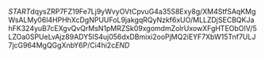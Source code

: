 $START$dqysZRP7FZ19Fe7Lj9yWvyOVtCpvuG4a35S8Exy8g/XM4StfSAqKMgWsALMy06l4HPHhXcDgNPUUFoL9jakgqRQyNzkf6xUO/MLLZDjSECBQKJahFK324yuB7cEXgvQvQrMsN1pMRZSk09xgomdmZolrUxowXFgHTEObOIV/5LZOa0SPUeLvAjz89ADY5IS4uj056dxDBmixi2ooPjMQ2iEYF7XbW15Tnf7ULJ7jcG964MgQGgXnbY6P/Ci4hi2c$END$